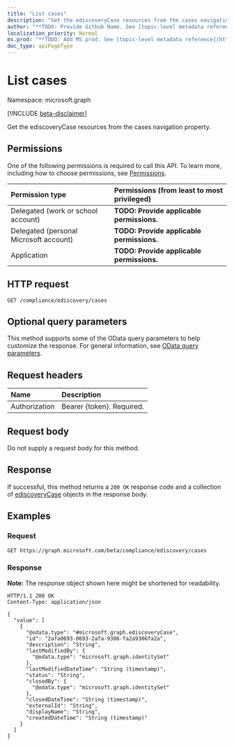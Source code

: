 ```yaml
---
title: "List cases"
description: "Get the ediscoveryCase resources from the cases navigation property."
author: "**TODO: Provide Github Name. See [topic-level metadata reference](https://msgo.azurewebsites.net/add/document/guidelines/metadata.html#topic-level-metadata)**"
localization_priority: Normal
ms.prod: "**TODO: Add MS prod. See [topic-level metadata reference](https://msgo.azurewebsites.net/add/document/guidelines/metadata.html#topic-level-metadata)**"
doc_type: apiPageType
---
```


# List cases
Namespace: microsoft.graph

[!INCLUDE [beta-disclaimer](../../includes/beta-disclaimer.md)]

Get the ediscoveryCase resources from the cases navigation property.

## Permissions
One of the following permissions is required to call this API. To learn more, including how to choose permissions, see [Permissions](/graph/permissions-reference).

|Permission type|Permissions (from least to most privileged)|
|:---|:---|
|Delegated (work or school account)|**TODO: Provide applicable permissions.**|
|Delegated (personal Microsoft account)|**TODO: Provide applicable permissions.**|
|Application|**TODO: Provide applicable permissions.**|

## HTTP request

<!-- {
  "blockType": "ignored"
}
-->
``` http
GET /compliance/ediscovery/cases
```

## Optional query parameters
This method supports some of the OData query parameters to help customize the response. For general information, see [OData query parameters](/graph/query-parameters).

## Request headers
|Name|Description|
|:---|:---|
|Authorization|Bearer {token}. Required.|

## Request body
Do not supply a request body for this method.

## Response

If successful, this method returns a `200 OK` response code and a collection of [ediscoveryCase](../resources/ediscoverycase.md) objects in the response body.

## Examples

### Request
<!-- {
  "blockType": "request",
  "name": "list_ediscoverycase"
}
-->
``` http
GET https://graph.microsoft.com/beta/compliance/ediscovery/cases
```


### Response
**Note:** The response object shown here might be shortened for readability.
<!-- {
  "blockType": "response",
  "truncated": true,
  "@odata.type": "Collection(microsoft.graph.ediscoveryCase)"
}
-->
``` http
HTTP/1.1 200 OK
Content-Type: application/json

{
  "value": [
    {
      "@odata.type": "#microsoft.graph.ediscoveryCase",
      "id": "2afa0693-0693-2afa-9306-fa2a9306fa2a",
      "description": "String",
      "lastModifiedBy": {
        "@odata.type": "microsoft.graph.identitySet"
      },
      "lastModifiedDateTime": "String (timestamp)",
      "status": "String",
      "closedBy": {
        "@odata.type": "microsoft.graph.identitySet"
      },
      "closedDateTime": "String (timestamp)",
      "externalId": "String",
      "displayName": "String",
      "createdDateTime": "String (timestamp)"
    }
  ]
}
```

